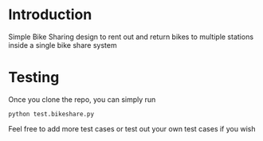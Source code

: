 # Introduction
Simple Bike Sharing design to rent out and return bikes to multiple stations inside a single bike share system

# Testing
Once you clone the repo, you can simply run 
```
python test.bikeshare.py
```

Feel free to add more test cases or test out your own test cases if you wish